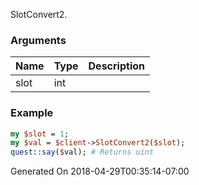 SlotConvert2.
### Arguments
**Name**|**Type**|**Description**
:---|:---|:---
slot|int|

### Example

```perl
my $slot = 1;
my $val = $client->SlotConvert2($slot);
quest::say($val); # Returns uint
```


Generated On 2018-04-29T00:35:14-07:00